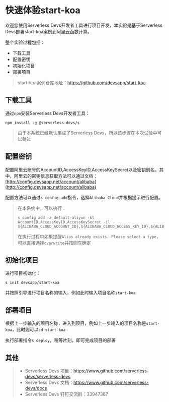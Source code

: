 # 快速体验start-koa

欢迎您使用Serverless Devs开发者工具进行项目开发，本实验是基于Serverless Devs部署start-koa案例到阿里云函数计算。

整个实验过程包括：
- 下载工具
- 配置密钥
- 初始化项目
- 部署项目

> start-koa案例仓库地址：https://github.com/devsapp/start-koa

## 下载工具

通过`npm`安装Serverless Devs开发者工具：

```
npm install -g @serverless-devs/s
```

> 由于本系统已经默认集成了Serverless Devs，所以该步骤在本次试验中可以跳过

## 配置密钥

配置阿里云账号的AccountID,AccessKeyID,AccessKeySecret以及密钥别名。其中，阿里云的密钥信息获取方法可以通过文档：[http://config.devsapp.net/account/alibaba](http://config.devsapp.net/account/alibaba)

配置方法可以通过`s config add`指令，选择`Alibaba Cloud`并根据提示进行配置。

> 在本系统中，可以执行：
>```
>s config add -a default-aliyun -kl AccountID,AccessKeyID,AccessKeySecret -il ${ALIBABA_CLOUD_ACCOUNT_ID},${ALIBABA_CLOUD_ACCESS_KEY_ID},${ALIBABA_CLOUD_ACCESS_KEY_SECRET}
>```
>在执行过程中如果提醒`Alias already exists. Please select a type`，可以直接选择`overwrite`并按回车确定

## 初始化项目

进行项目初始化：

```
s init devsapp/start-koa
```

并按照引导进行项目名称的输入，例如此时输入项目名称`start-koa`

## 部署项目

根据上一步输入的项目名称，进入到项目，例如上一步输入的项目名称是`start-koa`，此时则可以`cd start-koa`

执行部署指令`s deploy`，稍等片刻，即可完成项目的部署

## 其他

> - Serverless Devs 项目：https://www.github.com/serverless-devs/serverless-devs   
> - Serverless Devs 文档：https://www.github.com/serverless-devs/docs   
> - Serverless Devs 钉钉交流群：33947367    
